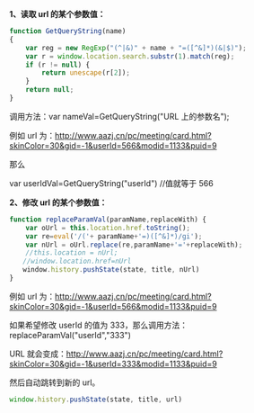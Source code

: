 **1、读取 url 的某个参数值：**

```js
function GetQueryString(name)
{
    var reg = new RegExp("(^|&)" + name + "=([^&]*)(&|$)");
    var r = window.location.search.substr(1).match(reg);
    if (r != null) {
        return unescape(r[2]);
    }
    return null;
}
```

调用方法：var nameVal=GetQueryString("URL 上的参数名");

例如 url 为：http://www.aazj.cn/pc/meeting/card.html?skinColor=30&gid=-1&userId=566&modid=1133&puid=9

那么

var userIdVal=GetQueryString("userId") //值就等于 566

**2、修改 url 的某个参数值：**

```js
function replaceParamVal(paramName,replaceWith) {
    var oUrl = this.location.href.toString();
    var re=eval('/('+ paramName+'=)([^&]*)/gi');
    var nUrl = oUrl.replace(re,paramName+'='+replaceWith);
    //this.location = nUrl;
　　//window.location.href=nUrl
　　window.history.pushState(state, title, nUrl)
}
```

例如 url 为：http://www.aazj.cn/pc/meeting/card.html?skinColor=30&gid=-1&userId=566&modid=1133&puid=9

如果希望修改 userId 的值为 333，那么调用方法：replaceParamVal("userId","333")

URL 就会变成：http://www.aazj.cn/pc/meeting/card.html?skinColor=30&gid=-1&userId=333&modid=1133&puid=9

然后自动跳转到新的 url。

```js
window.history.pushState(state, title, url)
```
